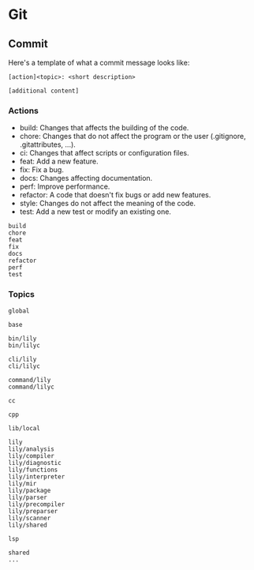 # Git

## Commit

Here's a template of what a commit message looks like:

```
[action]<topic>: <short description>

[additional content]
```

### Actions

- build: Changes that affects the building of the code.
- chore: Changes that do not affect the program or the user (.gitignore, .gitattributes, ...).
- ci: Changes that affect scripts or configuration files.
- feat: Add a new feature.
- fix: Fix a bug.
- docs: Changes affecting documentation.
- perf: Improve performance.
- refactor: A code that doesn't fix bugs or add new features.
- style: Changes do not affect the meaning of the code.
- test: Add a new test or modify an existing one.

```
build
chore
feat
fix
docs
refactor
perf
test
```

### Topics

```
global

base

bin/lily
bin/lilyc

cli/lily
cli/lilyc

command/lily
command/lilyc

cc

cpp

lib/local

lily
lily/analysis
lily/compiler
lily/diagnostic
lily/functions
lily/interpreter
lily/mir
lily/package
lily/parser
lily/precompiler
lily/preparser
lily/scanner
lily/shared

lsp

shared
...
```
